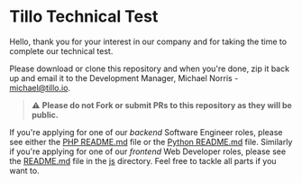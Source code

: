 # Tillo Technical Test

Hello, thank you for your interest in our company and for taking the time to complete our technical test.

Please download or clone this repository and when you're done, zip it back up and email it to the Development Manager, Michael Norris - michael@tillo.io.

> :warning: **Please do not Fork or submit PRs to this repository as they will be public.**

If you're applying for one of our _backend_ Software Engineer roles, please see either the [PHP README.md](php/README.md) file or the [Python README.md](python/README.md) file. Similarly if you're applying for one of our _frontend_ Web Developer roles, please see the [README.md](js/README.md) file in the [js](js) directory. Feel free to tackle all parts if you want to.
